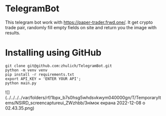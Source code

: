 # TelegramBot
This telegram bot work with https://paper-trader.frwd.one/.
It get crypto trade pair, randomly fill empty fields on site and  return you the image with results. 

# Installing using GitHub
```shell
git clone git@github.com:zhulich/TelegramBot.git
python -m venv venv
pip install -r requirements.txt
export API_KEY = 'ENTER YOUR API';
python main.py
```
![](../../../../var/folders/rf/1bpx_b7s0hsg5whdsvkwym040000gn/T/TemporaryItems/NSIRD_screencaptureui_ZWzhbb/Знімок екрана 2022-12-08 о 02.43.35.png)
